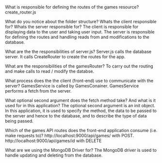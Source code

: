 What is responsible for defining the routes of the games resource?
create_router.js

What do you notice about the folder structure? Whats the client responsible for? Whats the server responsible for?
The client is responsible for displaying data to the user and taking user input. The server is responsible for defining the routes and handling reads from and modifications to the database.

What are the the responsibilities of server.js?
Server.js calls the database server. It calls CreateRouter to create the routes for the app. 

What are the responsibilities of the gamesRouter?
To carry out the routing and make calls to read / modify the databse.

What process does the the client (front-end) use to communicate with the server?
GamesService is called by GamesConainer. GamesService performs a fetch from the server.

What optional second argument does the fetch method take? And what is it used for in this application? 
The optional second argument is an init object. In this application, it is used to specify the method, the data to be passed to the server and hence to the database, and to describe the type of data being passed.

Which of the games API routes does the front-end application consume (i.e. make requests to)?
http://localhost:9000/api/games/ with POST.
http://localhost:9000/api/games/id with DELETE

What are we using the MongoDB Driver for?
The MongoDB driver is used to handle updating and deleting from the database.